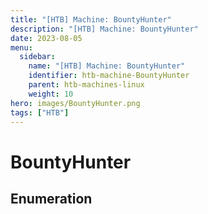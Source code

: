 ```yaml
---
title: "[HTB] Machine: BountyHunter"
description: "[HTB] Machine: BountyHunter"
date: 2023-08-05
menu:
  sidebar:
    name: "[HTB] Machine: BountyHunter"
    identifier: htb-machine-BountyHunter
    parent: htb-machines-linux
    weight: 10
hero: images/BountyHunter.png
tags: ["HTB"]
---
```


# BountyHunter
## Enumeration